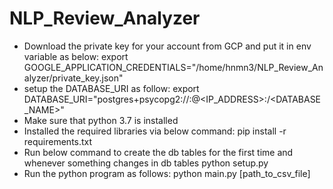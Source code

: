 # NLP_Review_Analyzer
- Download the private key for your account from GCP and put it in env variable as below:
    export GOOGLE_APPLICATION_CREDENTIALS="/home/hnmn3/NLP_Review_Analyzer/private_key.json"
- setup the DATABASE_URI as follow:
    export DATABASE_URI="postgres+psycopg2://<USERNAME>:<PASSWORD>@<IP_ADDRESS>:<PORT>/<DATABASE_NAME>"
- Make sure that python 3.7 is installed
- Installed the required libraries via below command:
    pip install -r requirements.txt
- Run below command to create the db tables for the first time and whenever something changes in db tables
    python setup.py
- Run the python program as follows:
    python main.py [path_to_csv_file]